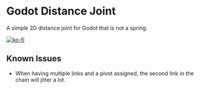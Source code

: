 # Godot Distance Joint
A simple 2D distance joint for Godot that is not a spring.

[![ko-fi](https://ko-fi.com/img/githubbutton_sm.svg)](https://ko-fi.com/L4L2128QIJ)

## Known Issues
* When having multiple links and a pivot assigned, the second link in the chain will jitter a lot.
